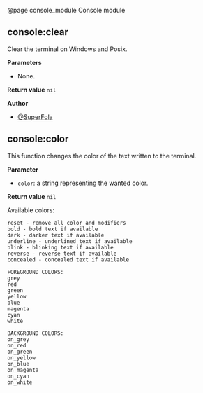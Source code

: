 @page console_module Console module

## console:clear

Clear the terminal on Windows and Posix.

**Parameters**
- None.

**Return value** `nil`

**Author**
- [@SuperFola](https://github.com/SuperFola)

## console:color

This function changes the color of the text written to the terminal.

**Parameter**
- `color`: a string representing the wanted color.

**Return value** `nil`

Available colors:
```
reset - remove all color and modifiers
bold - bold text if available
dark - darker text if available
underline - underlined text if available
blink - blinking text if available
reverse - reverse text if available
concealed - concealed text if available

FOREGROUND COLORS:
grey
red
green
yellow
blue
magenta
cyan
white

BACKGROUND COLORS:
on_grey
on_red
on_green
on_yellow
on_blue
on_magenta
on_cyan
on_white
```
